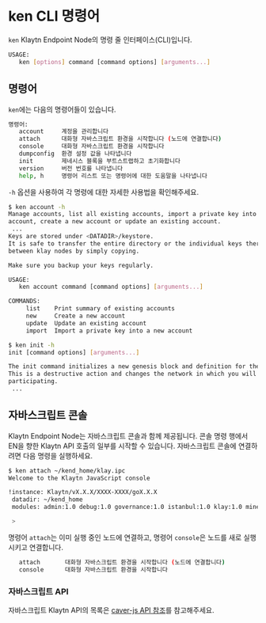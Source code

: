 # ken CLI 명령어

`ken` Klaytn Endpoint Node의 명령 줄 인터페이스(CLI)입니다.

```bash
USAGE:
   ken [options] command [command options] [arguments...]
```

## 명령어

`ken`에는 다음의 명령어들이 있습니다.

```bash
명령어:
   account     계정을 관리합니다
   attach      대화형 자바스크립트 환경을 시작합니다 (노드에 연결합니다)
   console     대화형 자바스크립트 환경을 시작합니다
   dumpconfig  환경 설정 값을 나타냅니다
   init        제네시스 블록을 부트스트랩하고 초기화합니다
   version     버전 번호를 나타냅니다
   help, h     명령어 리스트 또는 명령어에 대한 도움말을 나타냅니다
```

`-h` 옵션을 사용하여 각 명령에 대한 자세한 사용법을 확인해주세요.

```bash
$ ken account -h
Manage accounts, list all existing accounts, import a private key into a new
account, create a new account or update an existing account.
 ...
Keys are stored under <DATADIR>/keystore.
It is safe to transfer the entire directory or the individual keys therein
between klay nodes by simply copying.

Make sure you backup your keys regularly.

USAGE:
   ken account command [command options] [arguments...]

COMMANDS:
     list    Print summary of existing accounts
     new     Create a new account
     update  Update an existing account
     import  Import a private key into a new account
```

```bash
$ ken init -h
init [command options] [arguments...]

The init command initializes a new genesis block and definition for the network.
This is a destructive action and changes the network in which you will be
participating.
 ...
```

## 자바스크립트 콘솔

Klaytn Endpoint Node는 자바스크립트 콘솔과 함께 제공됩니다. 콘솔 명령 행에서 EN을 향한 Klaytn API 호출의 일부를 시작할 수 있습니다. 자바스크립트 콘솔에 연결하려면 다음 명령을 실행하세요.

```bash
$ ken attach ~/kend_home/klay.ipc
Welcome to the Klaytn JavaScript console

!instance: Klaytn/vX.X.X/XXXX-XXXX/goX.X.X
 datadir: ~/kend_home
 modules: admin:1.0 debug:1.0 governance:1.0 istanbul:1.0 klay:1.0 miner:1.0 net:1.0 personal:1.0 rpc:1.0 txpool:1.0

 >
```

명령어 `attach`는 이미 실행 중인 노드에 연결하고, 명령어 `console`은 노드를 새로 실행시키고 연결합니다.

```bash
   attach       대화형 자바스크립트 환경을 시작합니다 (노드에 연결합니다)
   console      대화형 자바스크립트 환경을 시작합니다
```

### 자바스크립트 API

자바스크립트 Klaytn API의 목록은 [caver-js API 참조](../../bapp/sdk/caver-js/api-references/README.md)를 참고해주세요.